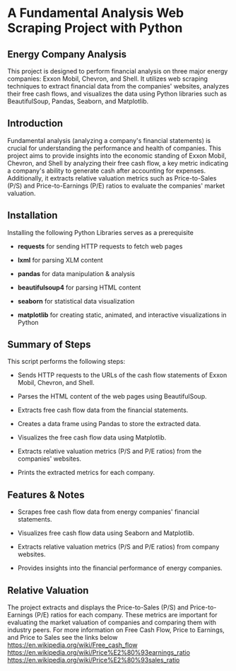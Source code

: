 # A Fundamental Analysis Web Scraping Project with Python
## Energy Company Analysis
This project is designed to perform financial analysis on three major energy companies: Exxon Mobil, Chevron, and Shell. It utilizes web scraping techniques to extract financial data from the companies' websites, analyzes their free cash flows, and visualizes the data using Python libraries such as BeautifulSoup, Pandas, Seaborn, and Matplotlib.

## Introduction
Fundamental analysis (analyzing a company's financial statements) is crucial for understanding the performance and health of companies. This project aims to provide insights into the economic standing of Exxon Mobil, Chevron, and Shell by analyzing their free cash flow, a key metric indicating a company's ability to generate cash after accounting for expenses. Additionally, it extracts relative valuation metrics such as Price-to-Sales (P/S) and Price-to-Earnings (P/E) ratios to evaluate the companies' market valuation.

## Installation
Installing the following Python Libraries serves as a prerequisite
- **requests** for sending HTTP requests to fetch web pages

- **lxml** for parsing XLM content

- **pandas** for data manipulation & analysis

- **beautifulsoup4** for parsing HTML content

- **seaborn** for statistical data visualization

- **matplotlib** for creating static, animated, and interactive visualizations in Python

## Summary of Steps
This script performs the following steps:

- Sends HTTP requests to the URLs of the cash flow statements of Exxon Mobil, Chevron, and Shell.

- Parses the HTML content of the web pages using BeautifulSoup.

- Extracts free cash flow data from the financial statements.

- Creates a data frame using Pandas to store the extracted data.

- Visualizes the free cash flow data using Matplotlib.

- Extracts relative valuation metrics (P/S and P/E ratios) from the companies' websites.

- Prints the extracted metrics for each company.

## Features & Notes
- Scrapes free cash flow data from energy companies' financial statements.

- Visualizes free cash flow data using Seaborn and Matplotlib.

- Extracts relative valuation metrics (P/S and P/E ratios) from company websites.

- Provides insights into the financial performance of energy companies.

## Relative Valuation
The project extracts and displays the Price-to-Sales (P/S) and Price-to-Earnings (P/E) ratios for each company. These metrics are important for evaluating the market valuation of companies and comparing them with industry peers.
For more information on Free Cash Flow, Price to Earnings, and Price to Sales see the links below
https://en.wikipedia.org/wiki/Free_cash_flow
https://en.wikipedia.org/wiki/Price%E2%80%93earnings_ratio
https://en.wikipedia.org/wiki/Price%E2%80%93sales_ratio

